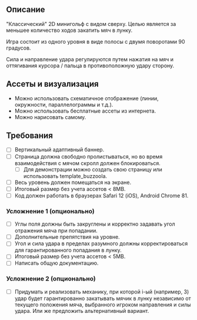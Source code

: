 ## Описание

"Классический" 2D минигольф с видом сверху. Целью является за меньшее количество ходов закатить мяч в лунку.

Игра состоит из одного уровня в виде полосы с двумя поворотами 90 градусов.

Сила и направление удара регулируются путем нажатия на мяч и оттягивания курсора / пальца в противоположную удару сторону.

## Ассеты и визуализация

* Можно использовать схематичное отображение (линии, окружности, параллелограммы и т.д.).
* Можно использовать бесплатные ассеты из интернета.
* Можно нарисовать самому.

## Требования

- [ ] Вертикальный адаптивный баннер.
- [ ] Страница должна свободно пролистываться, но во время взаимодействия с мячом скролл должен блокироваться.
  - [ ] Для демонстрации можно создать свою страницу или использовать template_buzzoola.
- [ ] Весь уровень должен помещаться на экране.
- [ ] Итоговый размер без учета ассетов < 8MB.
- [ ] Код должен работать в браузерах Safari 12 (iOS), Android Chrome 81.

### Усложнение 1 (опционально)

- [ ] Углы поля должны быть закруглены и корректно задавать угол отражения мяча при попадании.
- [ ] Дополнительные препятствия на уровне.
- [ ] Угол и сила удара в пределах разумного должны корректироваться для гарантированного попадания в лунку.
- [ ] Итоговый размер без учета ассетов < 5MB.
- [ ] Написать общую документацию.

### Усложнение 2 (опционально)

- [ ] Придумать и реализовать механику, при которой i-ый (например, 3) удар будет гарантированно закатывать мячик в лунку независимо от текущего положения мяча, выбранного игроком направления и силы удара. Или же предложить альтернативный вариант.
